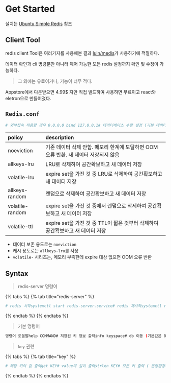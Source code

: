 # Get Started

설치는 [Ubuntu Simple Redis](../../../environment/ubuntu/simple-redis.md) 참조

## Client Tool

redis client Tool은 여러가지를 사용해본 결과 [luin/medis](https://github.com/luin/medis)가 사용하기에 적절하다.

데이터 확인과 cli 명령뿐만 아니라 제어 가능한 모든 redis 설정까지 확인 및 수정이 가능하다.

> 그 외에는 유료이거나, 기능이 너무 적다.

Appstore에서 다운받으면 4.99$ 지만 직접 빌드하여 사용하면 무료이고 react와 eletron으로 만들어졌다.

## `Redis.conf`

```yaml
# 외부접속 허용할 경우 0.0.0.0 bind 127.0.0.1# 데이터베이스 수량 설정 (기본 데이터베이스는 0)databases 16# 주석해제후 비밀번호 설정requirepass redis# redis 최대 메모리 설정# 0으로 설정시 메모리 제한 없음# maxmemory <bytes># redis 최대 매모리에 도달했을 경우 정책# maxmemory-policy allkeys-lru
```

| policy | description |
| :--- | :--- |
| noeviction | 기존 데이터 삭제 안함. 메모리 한계에 도달하면 OOM 오류 반환. 새 데이터 저장되지 않음 |
| allkeys-lru | LRU로 삭제하여 공간확보하고 새 데이터 저장 |
| volatile-lru | expire set을 가진 것 중 LRU로 삭제하여 공간확보하고 새 데이터 저장 |
| allkeys-random | 랜덤으로 삭제하여 공간확보하고 새 데이터 저장 |
| volatile-random | expire set을 가진 것 중에서 랜덤으로 삭제하여 공간확보하고 새 데이터 저장 |
| volatile-ttl | expire set을 가진 것 중 TTL이 짧은 것부터 삭제하여 공간확보하고 새 데이터 저장 |

* 데이터 보존 용도로는 `noeviction`
* 캐시 용도로는 `allkeys-lru`를 사용
* `volatile-` 시리즈는, 메모리 부족한데 expire 대상 없으면 OOM 오류 반환

## Syntax

> redis-server 명령어

{% tabs %}
{% tab title="redis-server" %}
```bash
# redis 시작systemctl start redis-server.service# redis 재시작systemctl restart redis-server.service# 서버 재시작후 자동으로 redis 시작systemctl enable redis-server.service
```
{% endtab %}
{% endtabs %}

> 기본 명령어

```bash
명령어 도움말help COMMAND# 저장된 키 정보 출력info keyspace# db 이동 (기본값은 0~16 사이)select DBNUMBER# 모든 key 삭제 ( 운영환경에서 절대 금지 - memcache와 작동방식 다름)flushall
```

> `key` 관련

{% tabs %}
{% tab title="key" %}
```bash
# 해당 키의 값 출력get KEY# value의 길이 출력strlen KEY# 모든 키 출력 ( 운영환경에서 절대 금지)keys * # s로 시작하는 모든 키 검색keys s*# n으로 끝나는 모든 키 검색keys *n# 특정 패턴에 일치되는 키 출력keys pattern# 지정된 키의 이름을 변경rename OLDKEY NEWKEY# 키 삭제del KEY# 키 존재 유무 검색exists KEY# 키 타임아웃 지정 (지정된 시간 후에 자동으로 삭제)expire KEY SECONDS# 해당 db로 키 이동move KEY DBNUMBER# 해당 키의 타입 출력type KEY
```
{% endtab %}
{% endtabs %}

